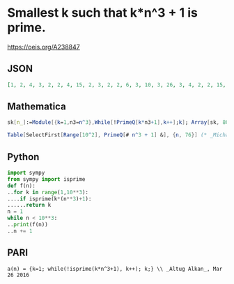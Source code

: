 # Smallest k such that k\*n^3 \+ 1 is prime\.
https://oeis.org/A238847
## JSON
```JSON
[1, 2, 4, 3, 2, 2, 4, 15, 2, 3, 2, 2, 6, 3, 10, 3, 26, 3, 4, 2, 2, 15, 26, 7, 4, 2, 2, 6, 2, 2, 10, 2, 20, 4, 2, 3, 4, 3, 4, 6, 6, 4, 10, 2, 14, 16, 12, 3, 4, 9, 10, 6, 24, 3, 4, 6, 2, 3, 2, 2, 18, 6, 6, 3, 14, 5, 16, 9, 18, 3, 2, 2, 4, 3, 10, 6]
```
## Mathematica
```Mathematica
sk[n_]:=Module[{k=1,n3=n^3},While[!PrimeQ[k*n3+1],k++];k]; Array[sk, 80] (* _Harvey P. Dale_, Aug 27 2014 *)
```
```Mathematica
Table[SelectFirst[Range[10^2], PrimeQ[# n^3 + 1] &], {n, 76}] (* _Michael De Vlieger_, Mar 27 2016, Version 10 *)
```
## Python
```Python
import sympy
from sympy import isprime
def f(n):
..for k in range(1,10**3):
....if isprime(k*(n**3)+1):
......return k
n = 1
while n < 10**3:
..print(f(n))
..n += 1
```
## PARI
```PARI
a(n) = {k=1; while(!isprime(k*n^3+1), k++); k;} \\ _Altug Alkan_, Mar 26 2016
```
